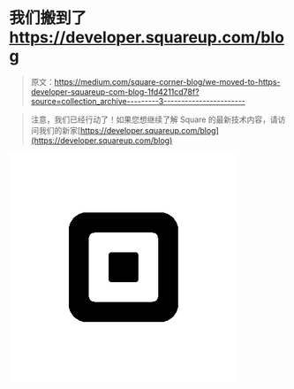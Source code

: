 # 我们搬到了 https://developer.squareup.com/blog

> 原文：<https://medium.com/square-corner-blog/we-moved-to-https-developer-squareup-com-blog-1fd4211cd78f?source=collection_archive---------3----------------------->

> 注意，我们已经行动了！如果您想继续了解 Square 的最新技术内容，请访问我们的新家[https://developer.squareup.com/blog](https://developer.squareup.com/blog)

![](img/88398a5e90d302f7560d65bb400db74a.png)
